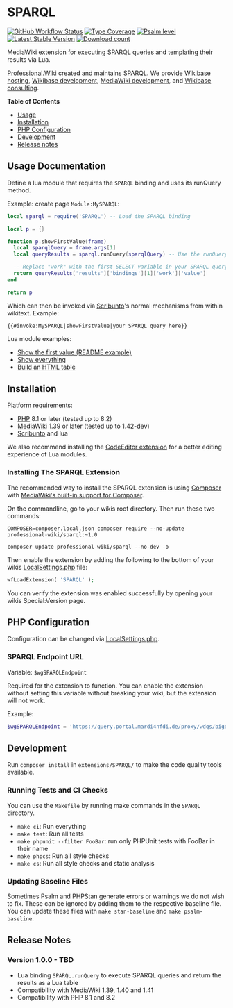 # SPARQL

[![GitHub Workflow Status](https://img.shields.io/github/actions/workflow/status/ProfessionalWiki/SPARQL/ci.yml?branch=master)](https://github.com/ProfessionalWiki/SPARQL/actions?query=workflow%3ACI)
[![Type Coverage](https://shepherd.dev/github/ProfessionalWiki/SPARQL/coverage.svg)](https://shepherd.dev/github/ProfessionalWiki/SPARQL)
[![Psalm level](https://shepherd.dev/github/ProfessionalWiki/SPARQL/level.svg)](psalm.xml)
[![Latest Stable Version](https://poser.pugx.org/professional-wiki/sparql/version.png)](https://packagist.org/packages/professional-wiki/sparql)
[![Download count](https://poser.pugx.org/professional-wiki/sparql/d/total.png)](https://packagist.org/packages/professional-wiki/sparql)

MediaWiki extension for executing SPARQL queries and templating their results via Lua.

[Professional.Wiki] created and maintains SPARQL. We provide [Wikibase hosting],
[Wikibase development], [MediaWiki development], and [Wikibase consulting].

**Table of Contents**

- [Usage](#usage-documentation)
- [Installation](#installation)
- [PHP Configuration](#php-configuration)
- [Development](#development)
- [Release notes](#release-notes)

## Usage Documentation

Define a lua module that requires the `SPARQL` binding and uses its runQuery method.

Example: create page `Module:MySPARQL`:

```lua
local sparql = require('SPARQL') -- Load the SPARQL binding

local p = {}

function p.showFirstValue(frame)
  local sparqlQuery = frame.args[1]
  local queryResults = sparql.runQuery(sparqlQuery) -- Use the runQuery method

  -- Replace "work" with the first SELECT variable in your SPARQL query
  return queryResults['results']['bindings'][1]['work']['value']
end

return p
```

Which can then be invoked via [Scribunto]'s normal mechanisms from within wikitext. Example:

`{{#invoke:MySPARQL|showFirstValue|your SPARQL query here}}`

Lua module examples:

* [Show the first value (README example)](demoLua/firstValue.lua)
* [Show everything](demoLua/showEverything.lua)
* [Build an HTML table](demoLua/htmlTable.lua)

## Installation

Platform requirements:

* [PHP] 8.1 or later (tested up to 8.2)
* [MediaWiki] 1.39 or later (tested up to 1.42-dev)
* [Scribunto] and lua

We also recommend installing the [CodeEditor extension]
for a better editing experience of Lua modules.

### Installing The SPARQL Extension

The recommended way to install the SPARQL extension is using [Composer] with
[MediaWiki's built-in support for Composer][Composer install].

On the commandline, go to your wikis root directory. Then run these two commands:

```shell script
COMPOSER=composer.local.json composer require --no-update professional-wiki/sparql:~1.0
```

```shell script
composer update professional-wiki/sparql --no-dev -o
```

Then enable the extension by adding the following to the bottom of your wikis [LocalSettings.php] file:

```php
wfLoadExtension( 'SPARQL' );
```

You can verify the extension was enabled successfully by opening your wikis Special:Version page.

## PHP Configuration

Configuration can be changed via [LocalSettings.php].

### SPARQL Endpoint URL

Variable: `$wgSPARQLEndpoint`

Required for the extension to function. You can enable the extension without setting this variable without
breaking your wiki, but the extension will not work.

Example:

```php
$wgSPARQLEndpoint = 'https://query.portal.mardi4nfdi.de/proxy/wdqs/bigdata/namespace/wdq/sparql';
```

## Development

Run `composer install` in `extensions/SPARQL/` to make the code quality tools available.

### Running Tests and CI Checks

You can use the `Makefile` by running make commands in the `SPARQL` directory.

* `make ci`: Run everything
* `make test`: Run all tests
* `make phpunit --filter FooBar`: run only PHPUnit tests with FooBar in their name
* `make phpcs`: Run all style checks
* `make cs`: Run all style checks and static analysis

### Updating Baseline Files

Sometimes Psalm and PHPStan generate errors or warnings we do not wish to fix.
These can be ignored by adding them to the respective baseline file. You can update
these files with `make stan-baseline` and `make psalm-baseline`.

## Release Notes

### Version 1.0.0 - TBD

* Lua binding `SPARQL.runQuery` to execute SPARQL queries and return the results as a Lua table
* Compatibility with MediaWiki 1.39, 1.40 and 1.41
* Compatibility with PHP 8.1 and 8.2

[Professional.Wiki]: https://professional.wiki
[Wikibase]: https://wikibase.consulting/what-is-wikibase/
[Wikibase hosting]: https://professional.wiki/en/hosting/wikibase
[Wikibase development]: https://professional.wiki/en/wikibase-software-development
[MediaWiki development]: https://professional.wiki/en/mediawiki-development
[Wikibase consulting]: https://wikibase.consulting/
[MediaWiki]: https://www.mediawiki.org
[PHP]: https://www.php.net
[Composer]: https://getcomposer.org
[Composer install]: https://professional.wiki/en/articles/installing-mediawiki-extensions-with-composer
[LocalSettings.php]: https://www.pro.wiki/help/mediawiki-localsettings-php-guide
[Scribunto]: https://www.mediawiki.org/wiki/Extension:Scribunto
[CodeEditor extension]: https://www.mediawiki.org/wiki/Extension:CodeEditor
